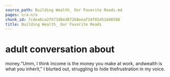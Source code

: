 ```yaml
---
source_path: Building Wealth_ Our Favorite Reads.md
pages: n/a-n/a
chunk_id: 7cdea6ca2f673d8ed87268eeaf24f01d51d40508
title: Building Wealth_ Our Favorite Reads
---
```

# adult conversation about

money.“Umm, I think income is the money you make at work, andwealth is what you inherit,” I blurted out, struggling to hide thefrustration in my voice.
